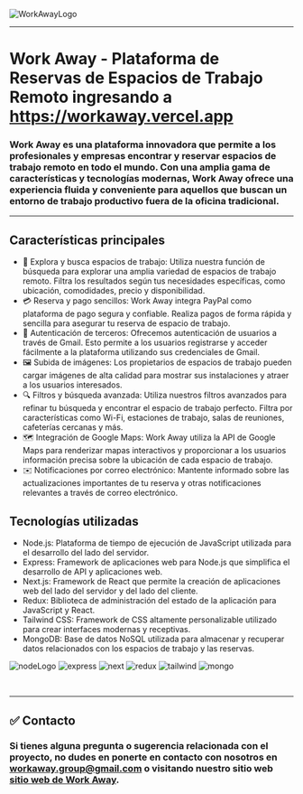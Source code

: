 
![WorkAwayLogo](https://firebasestorage.googleapis.com/v0/b/workaway-23f70.appspot.com/o/logo.png?alt=media&token=09710848-ef34-4548-aacd-74392bcb676e)

---

# Work Away  - Plataforma de Reservas de Espacios de Trabajo Remoto ingresando a <https://workaway.vercel.app>


### Work Away es una plataforma innovadora que permite a los profesionales y empresas encontrar y reservar espacios de trabajo remoto en todo el mundo. Con una amplia gama de características y tecnologías modernas, Work Away ofrece una experiencia fluida y conveniente para aquellos que buscan un entorno de trabajo productivo fuera de la oficina tradicional.
---

## Características principales


<div class="hide ">

- 🔎 Explora y busca espacios de trabajo: Utiliza nuestra función de búsqueda para explorar una amplia variedad de espacios de trabajo remoto. Filtra los resultados según tus necesidades específicas, como ubicación, comodidades, precio y disponibilidad.
- 💳 Reserva y pago sencillos: Work Away integra PayPal como plataforma de pago segura y confiable. Realiza pagos de forma rápida y sencilla para asegurar tu reserva de espacio de trabajo.
- 📲 Autenticación de terceros: Ofrecemos autenticación de usuarios a través de Gmail. Esto permite a los usuarios registrarse y acceder fácilmente a la plataforma utilizando sus credenciales de Gmail.
- 🖼️  Subida de imágenes: Los propietarios de espacios de trabajo pueden cargar imágenes de alta calidad para mostrar sus instalaciones y atraer a los usuarios interesados.
- 🔍 Filtros y búsqueda avanzada: Utiliza nuestros filtros avanzados para refinar tu búsqueda y encontrar el espacio de trabajo perfecto. Filtra por características como Wi-Fi, estaciones de trabajo, salas de reuniones, cafeterías cercanas y más.
- 🗺️ Integración de Google Maps: Work Away utiliza la API de Google Maps para renderizar mapas interactivos y proporcionar a los usuarios información precisa sobre la ubicación de cada espacio de trabajo.
- ✉️ Notificaciones por correo electrónico: Mantente informado sobre las actualizaciones importantes de tu reserva y otras notificaciones relevantes a través de correo electrónico.


</div>
 
## Tecnologías utilizadas

-   Node.js: Plataforma de tiempo de ejecución de JavaScript utilizada para el desarrollo del lado del servidor.
-   Express: Framework de aplicaciones web para Node.js que simplifica el desarrollo de API y aplicaciones web.
-   Next.js: Framework de React que permite la creación de aplicaciones web del lado del servidor y del lado del cliente.
-   Redux: Biblioteca de administración del estado de la aplicación para JavaScript y React.
-   Tailwind CSS: Framework de CSS altamente personalizable utilizado para crear interfaces modernas y receptivas.
-   MongoDB: Base de datos NoSQL utilizada para almacenar y recuperar datos relacionados con los espacios de trabajo y las reservas.

![nodeLogo](https://img.icons8.com/color/48/000000/nodejs.png) ![express](https://img.icons8.com/?size=48&id=2ZOaTclOqD4q&format=png) ![next](https://img.icons8.com/color/48/000000/next.png) ![redux](https://img.icons8.com/color/48/000000/redux.png)
![tailwind](https://img.icons8.com/?size=48&id=x7XMNGh2vdqA&format=png)
![mongo](https://img.icons8.com/color/48/000000/mongodb.png)

</br >

---

## **✅ Contacto**

### Si tienes alguna pregunta o sugerencia relacionada con el proyecto, no dudes en ponerte en contacto con nosotros en workaway.group@gmail.com o visitando nuestro sitio web [sitio web de Work Away](https://workaway.vercel.app).
